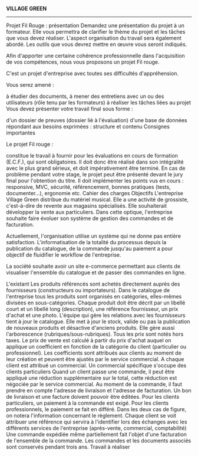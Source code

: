 <strong>VILLAGE GREEN</strong>
<hr>

Projet Fil Rouge : présentation
Demandez une présentation du projet à un formateur. Elle vous permettra de clarifier le thème du projet et les tâches que vous devez réaliser. L'aspect organisation du travail sera également abordé. Les outils que vous devrez mettre en œuvre vous seront indiqués.

Afin d'apporter une certaine cohérence professionnelle dans l'acquisition de vos compétences, nous vous proposons un projet Fil rouge.

C'est un projet d'entreprise avec toutes ses difficultés d'appréhension.

Vous serez amené :

à étudier des documents,
à mener des entretiens avec un ou des utilisateurs (rôle tenu par les formateurs)
à réaliser les tâches liées au projet
Vous devez présenter votre travail final sous forme :

d'un dossier de preuves (dossier lié à l'évaluation)
d'une base de données répondant aux besoins exprimées : structure et contenu
Consignes importantes

Le projet Fil rouge :

constitue le travail à fournir pour les évaluations en cours de formation (E.C.F.), qui sont obligatoires.
Il doit donc être réalisé dans son intégralité avec le plus grand sérieux, et doit impérativement être terminé.
En cas de problème pendant votre stage, le projet peut être présenté devant le jury final pour l'obtention du titre.
Il doit implémenter les points vus en cours : responsive, MVC, sécurité, référencement, bonnes pratiques (tests, documenter...), ergonomie etc.
Cahier des charges
Objectifs
L'entreprise Village Green distribue du matériel musical. Elle a une activité de grossiste, c'est-à-dire de revente aux magasins spécialisés. Elle souhaiterait développer la vente aux particuliers. Dans cette optique, l'entreprise souhaite faire évoluer son système de gestion des commandes et de facturation.

Actuellement, l'organisation utilise un système qui ne donne pas entière satisfaction. L'informatisation de la totalité du processus depuis la publication du catalogue, de la commande jusqu'au paiement a pour objectif de fluidifier le workflow de l'entreprise.

La société souhaite avoir un site e-commerce permettant aux clients de visualiser l'ensemble du catalogue et de passer des commandes en ligne.

L'existant
Les produits référencés sont achetés directement auprès des fournisseurs (constructeurs ou importateurs).
Dans le catalogue de l'entreprise tous les produits sont organisés en catégories, elles-mêmes divisées en sous-catégories.
Chaque produit doit être décrit par un libellé court et un libellé long (description), une référence fournisseur, un prix d'achat et une photo.
L'équipe qui gère les relations avec les fournisseurs tient à jour le catalogue. Elle met à jour le stock, valide ou pas la publication de nouveaux produits et désactive d'anciens produits. Elle gère aussi l'arborescence (rubriques/sous-rubriques).
Tous les prix sont notés hors taxes.
Le prix de vente est calculé à partir du prix d'achat auquel on applique un coefficient en fonction de la catégorie du client (particulier ou professionnel).
Les coefficients sont attribués aux clients au moment de leur création et peuvent être ajustés par le service commercial.
A chaque client est attribué un commercial. Un commercial spécifique s'occupe des clients particuliers
Quand un client passe une commande, il peut être appliqué une réduction supplémentaire sur le total, cette réduction est négociée par le service commercial.
Au moment de la commande, il faut prendre en compte l'adresse de livraison et l'adresse de facturation. Un bon de livraison et une facture doivent pouvoir être éditées.
Pour les clients particuliers, un paiement à la commande est exigé.
Pour les clients professionnels, le paiement se fait en différé.
Dans les deux cas de figure, on notera l'information concernant le règlement.
Chaque client se voit attribuer une référence qui servira à l'identifier lors des échanges avec les différents services de l'entreprise (après-vente, commercial, comptabilité)
Une commande expédiée même partiellement fait l'objet d'une facturation de l'ensemble de la commande.
Les commandes et les documents associés sont conservés pendant trois ans.
Travail à réaliser